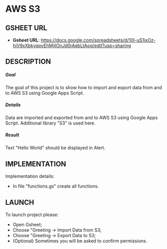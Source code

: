 AWS S3
======


GSHEET URL
----------

* **Gsheet URL**: https://docs.google.com/spreadsheets/d/10I-uS1ixOz-hiV9xXbkyqpvEhMjilOnJd0rAebLtAog/edit?usp=sharing


DESCRIPTION
-----------

##### Goal
The goal of this project is to show how to import and export data from and to AWS S3 using Google Apps Script. 

##### Details
Data are imported and exported from and to AWS S3 using Google Apps Script. Additional library "S3" is used here.

##### Result 
Text "Hello World" should be displayed in Alert.


IMPLEMENTATION
--------------

Implementation details:
* In file "functions.gs" create all functions.
  

LAUNCH
------

To launch project please:
* Open Gsheet;
* Choose "Greeting -> Import Data from S3;
* Choose "Greeting -> Export Data to S3;
* (Optional) Sometimes you will be asked to confirm permissions.